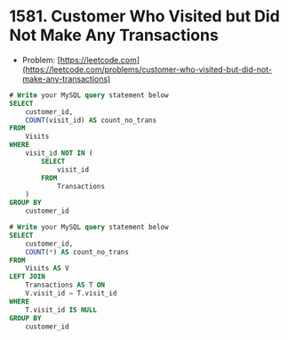 # 1581. Customer Who Visited but Did Not Make Any Transactions

- Problem: [https://leetcode.com](https://leetcode.com/problems/customer-who-visited-but-did-not-make-any-transactions)

```sql
# Write your MySQL query statement below
SELECT
    customer_id,
    COUNT(visit_id) AS count_no_trans
FROM
    Visits
WHERE
    visit_id NOT IN (
        SELECT
            visit_id
        FROM
            Transactions
    )
GROUP BY
    customer_id
```

```sql
# Write your MySQL query statement below
SELECT
    customer_id,
    COUNT(*) AS count_no_trans
FROM
    Visits AS V
LEFT JOIN
    Transactions AS T ON
    V.visit_id = T.visit_id
WHERE
    T.visit_id IS NULL
GROUP BY
    customer_id
```